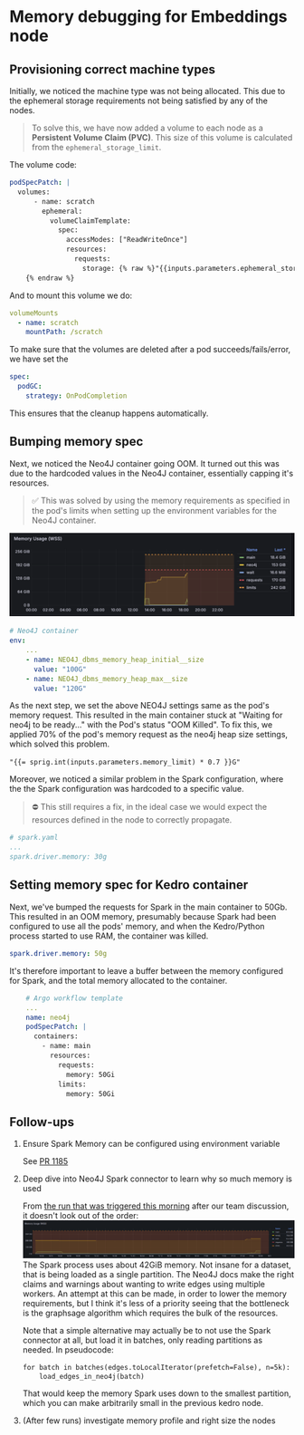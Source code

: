 # Memory debugging for Embeddings node

## Provisioning correct machine types

Initially, we noticed the machine type was not being allocated. This due to the ephemeral storage requirements not being satisfied by any of the nodes.

> To solve this, we have now added a volume to each node as a **Persistent Volume Claim (PVC)**. This size of this volume is calculated from the `ephemeral_storage_limit`. 

The volume code:

```yaml
podSpecPatch: |
  volumes:
      - name: scratch
        ephemeral:
          volumeClaimTemplate:
            spec:
              accessModes: ["ReadWriteOnce"]
              resources:
                requests:
                  storage: {% raw %}"{{inputs.parameters.ephemeral_storage_limit}}Gi"
    {% endraw %}
```

And to mount this volume we do:

```yaml
volumeMounts
  - name: scratch
    mountPath: /scratch
```

To make sure that the volumes are deleted after a pod succeeds/fails/error, we have set the 

```yaml
spec:
  podGC:
    strategy: OnPodCompletion
```

This ensures that the cleanup happens automatically.

## Bumping memory spec

Next, we noticed the Neo4J container going OOM. It turned out this was due to the hardcoded values in the Neo4J container, essentially capping it's resources.

> ✅ This was solved by using the memory requirements as specified in the pod's limits when setting up the environment variables for the Neo4J container.

![](./assets/memory_usage.png)

```yaml
# Neo4J container
env:
    ...
    - name: NEO4J_dbms_memory_heap_initial__size
      value: "100G"
    - name: NEO4J_dbms_memory_heap_max__size
      value: "120G"
```

As the next step, we set the above NEO4J settings same as the pod's memory request. This resulted in the main container stuck at "Waiting for neo4j to be ready..." with the Pod's status "OOM Killed".
To fix this, we applied 70% of the pod's memory request as the neo4j heap size settings, which solved this problem.

`"{{= sprig.int(inputs.parameters.memory_limit) * 0.7 }}G"`

Moreover, we noticed a similar problem in the Spark configuration, where the the Spark configuration was hardcoded to a specific value.

> ⛔️ This still requires a fix, in the ideal case we would expect the resources defined in the node to correctly propagate.

```yaml
# spark.yaml
...
spark.driver.memory: 30g
```

## Setting memory spec for Kedro container

Next, we've bumped the requests for Spark in the main container to 50Gb. This resulted in an OOM memory, presumably because Spark had been configured to use all the pods' memory, and when the Kedro/Python process started to use RAM, the container was killed.

```yaml
spark.driver.memory: 50g
```

It's therefore important to leave a buffer between the memory configured for Spark, and the total memory allocated to the container.

```yaml
    # Argo workflow template
    ...
    name: neo4j
    podSpecPatch: |
      containers:
        - name: main
          resources:
            requests:
              memory: 50Gi
            limits:
              memory: 50Gi
```

## Follow-ups

1. Ensure Spark Memory can be configured using environment variable

   See [PR 1185](https://github.com/everycure-org/matrix/pull/1185)

2. Deep dive into Neo4J Spark connector to learn why so much memory is used

   From [the run that was triggered this
   morning](https://argo.platform.dev.everycure.org/workflows/argo-workflows/debug-integrated-embeddings-ac71c0f1?tab=workflow&uid=a9999975-9e1e-483b-a737-58ccb7b84227)
   after our team discussion, it doesn't look out of the order:
   ![](./assets/mem_usage_embeddings_pod.png) The Spark process uses about
   42GiB memory. Not insane for a dataset, that is being loaded as a single
   partition. The Neo4J docs make the right claims and warnings about wanting
   to write edges using multiple workers. An attempt at this can be made, in
   order to lower the memory requirements, but I think it's less of a priority
   seeing that the bottleneck is the graphsage algorithm which requires the
   bulk of the resources.

   Note that a simple alternative may actually be to not use the Spark
   connector at all, but load it in batches, only reading partitions as needed.
   In pseudocode:

   ```
   for batch in batches(edges.toLocalIterator(prefetch=False), n=5k):
       load_edges_in_neo4j(batch)
   ```

   That would keep the memory Spark uses down to the smallest partition, which
   you can make arbitrarily small in the previous kedro node.

3. (After few runs) investigate memory profile and right size the nodes
